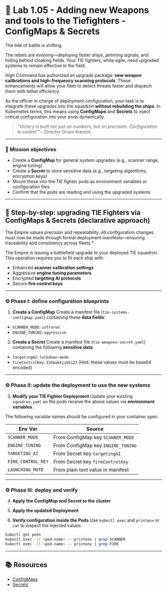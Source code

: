 # 🌌 Lab 1.05 - Adding new Weapons and tools to the Tiefighters - ConfigMaps & Secrets

The tide of battle is shifting.

The rebels are evolving—deploying faster ships, jamming signals, and hiding behind cloaking fields. Your TIE fighters, while agile, need upgraded systems to remain effective in the field.

High Command has authorized an upgrade package: **new weapon calibrations and high-frequency scanning protocols**. These enhancements will allow your fleet to detect threats faster and dispatch them with lethal efficiency.

As the officer in charge of deployment configuration, your task is to integrate these upgrades into the squadron **without rebuilding the ships**. In Kubernetes terms, this means using **ConfigMaps** and **Secrets** to inject critical configuration into your pods dynamically.

> *“Victory is built not just on numbers, but on precision. Configuration is control.”* – Director Orson Krennic

---

### 🎯 Mission objectives

* Create a **ConfigMap** for general system upgrades (e.g., scanner range, engine tuning)
* Create a **Secret** to store sensitive data (e.g., targeting algorithms, encryption keys)
* Mount these into the TIE fighter pods as environment variables or configuration files
* Confirm that the pods are reading and using the upgraded systems

---

## 🧭 Step-by-step: upgrading TIE Fighters via ConfigMaps & Secrets (declarative approach)

The Empire values precision and repeatability. All configuration changes must now be made through formal deployment manifests—ensuring traceability and consistency across fleets.*

The Empire is issuing a battlefield upgrade to your deployed TIE squadron. This operation requires you to fit each ship with:

* Enhanced **scanner calibration settings**
* Aggressive **engine tuning parameters**
* Encrypted **targeting AI protocols**
* Secure **fire control keys**

---

### ⚙️ Phase I: define configuration blueprints

1. **Create a ConfigMap**
   Create a manifest file (`tie-systems-configmap.yaml`) containing these **data fields**:

* `SCANNER_MODE`: `infrared`
* `ENGINE_TUNING`: `aggressive`

2. **Create a Secret**
   Create a manifest file (`tie-weapons-secret.yaml`) containing the following **sensitive data**:

* `targetingAI`: `lockdown-mode`
* `fireControlKey`: `Zzhbwkkjikh123`
  (Hint: these values must be base64 encoded)

---

### ⚙️ Phase II: update the deployment to use the new systems

3. **Modify your TIE Fighter Deployment**
   Update your existing `squadron.yaml` so the pods receive the above values via **environment variables**.

The following variable names should be configured in your container spec:

| Env Var            | Source                             |
| ------------------ | ---------------------------------- |
| `SCANNER_MODE`     | From ConfigMap key `SCANNER_MODE`  |
| `ENGINE_TUNING`    | From ConfigMap key `ENGINE_TUNING` |
| `TARGETING_AI`     | From Secret key `targetingAI`      |
| `FIRE_CONTROL_KEY` | From Secret key `fireControlKey`   |
| `LAUNCHING_MOTD`   | From plain text value in manifest  |

---

### ⚙️ Phase III: deploy and verify

4. **Apply the ConfigMap and Secret to the cluster**

5. **Apply the updated Deployment**

6. **Verify configuration inside the Pods**
   Use `kubectl exec` and `printenv` or `cat` to inspect the injected values:

```bash
kubectl get pods
kubectl exec -it <pod-name> -- printenv | grep SCANNER
kubectl exec -it <pod-name> -- printenv | grep FIRE
```

---

## 📚 Resources
- [ConfigMaps](https://kubernetes.io/docs/concepts/configuration/configmap/)
- [Secrets](https://kubernetes.io/docs/concepts/configuration/secret/)